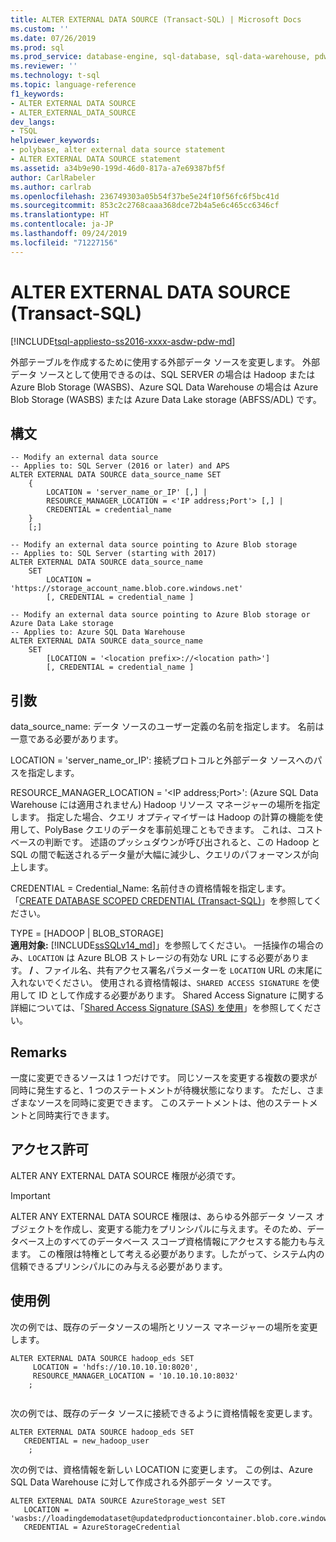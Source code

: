 ```yaml
---
title: ALTER EXTERNAL DATA SOURCE (Transact-SQL) | Microsoft Docs
ms.custom: ''
ms.date: 07/26/2019
ms.prod: sql
ms.prod_service: database-engine, sql-database, sql-data-warehouse, pdw
ms.reviewer: ''
ms.technology: t-sql
ms.topic: language-reference
f1_keywords:
- ALTER EXTERNAL DATA SOURCE
- ALTER_EXTERNAL_DATA_SOURCE
dev_langs:
- TSQL
helpviewer_keywords:
- polybase, alter external data source statement
- ALTER EXTERNAL DATA SOURCE statement
ms.assetid: a34b9e90-199d-46d0-817a-a7e69387bf5f
author: CarlRabeler
ms.author: carlrab
ms.openlocfilehash: 236749303a05b54f37be5e24f10f56fc6f5bc41d
ms.sourcegitcommit: 853c2c2768caaa368dce72b4a5e6c465cc6346cf
ms.translationtype: HT
ms.contentlocale: ja-JP
ms.lasthandoff: 09/24/2019
ms.locfileid: "71227156"
---
```

# <a name="alter-external-data-source-transact-sql"></a>ALTER EXTERNAL DATA SOURCE (Transact-SQL)
[!INCLUDE[tsql-appliesto-ss2016-xxxx-asdw-pdw-md](../../includes/tsql-appliesto-ss2016-xxxx-asdw-pdw-md.md)]

  外部テーブルを作成するために使用する外部データ ソースを変更します。 外部データ ソースとして使用できるのは、SQL SERVER の場合は Hadoop または Azure Blob Storage (WASBS)、Azure SQL Data Warehouse の場合は Azure Blob Storage (WASBS) または Azure Data Lake storage (ABFSS/ADL) です。 

## <a name="syntax"></a>構文  

```  
-- Modify an external data source
-- Applies to: SQL Server (2016 or later) and APS
ALTER EXTERNAL DATA SOURCE data_source_name SET
    {   
        LOCATION = 'server_name_or_IP' [,] |
        RESOURCE_MANAGER_LOCATION = <'IP address;Port'> [,] |
        CREDENTIAL = credential_name
    }  
    [;]  

-- Modify an external data source pointing to Azure Blob storage
-- Applies to: SQL Server (starting with 2017)
ALTER EXTERNAL DATA SOURCE data_source_name
    SET
        LOCATION = 'https://storage_account_name.blob.core.windows.net'
        [, CREDENTIAL = credential_name ] 

-- Modify an external data source pointing to Azure Blob storage or Azure Data Lake storage
-- Applies to: Azure SQL Data Warehouse
ALTER EXTERNAL DATA SOURCE data_source_name
    SET
        [LOCATION = '<location prefix>://<location path>']
        [, CREDENTIAL = credential_name ] 
```

## <a name="arguments"></a>引数  
 data_source_name: データ ソースのユーザー定義の名前を指定します。 名前は一意である必要があります。

 LOCATION = 'server_name_or_IP': 接続プロトコルと外部データ ソースへのパスを指定します。

 RESOURCE_MANAGER_LOCATION = '\<IP address;Port>': (Azure SQL Data Warehouse には適用されません) Hadoop リソース マネージャーの場所を指定します。 指定した場合、クエリ オプティマイザーは Hadoop の計算の機能を使用して、PolyBase クエリのデータを事前処理こともできます。 これは、コストベースの判断です。 述語のプッシュダウンが呼び出されると、この Hadoop と SQL の間で転送されるデータ量が大幅に減少し、クエリのパフォーマンスが向上します。

 CREDENTIAL = Credential_Name: 名前付きの資格情報を指定します。 「[CREATE DATABASE SCOPED CREDENTIAL &#40;Transact-SQL&#41;](../../t-sql/statements/create-database-scoped-credential-transact-sql.md)」を参照してください。

TYPE = [HADOOP | BLOB_STORAGE]   
**適用対象:** [!INCLUDE[ssSQLv14_md](../../includes/sssqlv14-md.md)]」を参照してください。
一括操作の場合のみ、`LOCATION` は Azure BLOB ストレージの有効な URL にする必要があります。 **/** 、ファイル名、共有アクセス署名パラメーターを `LOCATION` URL の末尾に入れないでください。
使用される資格情報は、`SHARED ACCESS SIGNATURE` を使用して ID として作成する必要があります。 Shared Access Signature に関する詳細については、「[Shared Access Signature (SAS) を使用](https://docs.microsoft.com/azure/storage/storage-dotnet-shared-access-signature-part-1)」を参照してください。

  

## <a name="remarks"></a>Remarks
 一度に変更できるソースは 1 つだけです。 同じソースを変更する複数の要求が同時に発生すると、1 つのステートメントが待機状態になります。 ただし、さまざまなソースを同時に変更できます。 このステートメントは、他のステートメントと同時実行できます。

## <a name="permissions"></a>アクセス許可  
 ALTER ANY EXTERNAL DATA SOURCE 権限が必須です。
 > [!IMPORTANT]  
 > ALTER ANY EXTERNAL DATA SOURCE 権限は、あらゆる外部データ ソース オブジェクトを作成し、変更する能力をプリンシパルに与えます。そのため、データベース上のすべてのデータベース スコープ資格情報にアクセスする能力も与えます。 この権限は特権として考える必要があります。したがって、システム内の信頼できるプリンシパルにのみ与える必要があります。


## <a name="examples"></a>使用例  
 次の例では、既存のデータソースの場所とリソース マネージャーの場所を変更します。

```  
ALTER EXTERNAL DATA SOURCE hadoop_eds SET
     LOCATION = 'hdfs://10.10.10.10:8020',
     RESOURCE_MANAGER_LOCATION = '10.10.10.10:8032'
    ;
  
```

 次の例では、既存のデータ ソースに接続できるように資格情報を変更します。

```  
ALTER EXTERNAL DATA SOURCE hadoop_eds SET
   CREDENTIAL = new_hadoop_user
    ;
```

 次の例では、資格情報を新しい LOCATION に変更します。 この例は、Azure SQL Data Warehouse に対して作成される外部データ ソースです。 

```  
ALTER EXTERNAL DATA SOURCE AzureStorage_west SET
   LOCATION = 'wasbs://loadingdemodataset@updatedproductioncontainer.blob.core.windows.net',
   CREDENTIAL = AzureStorageCredential
```
